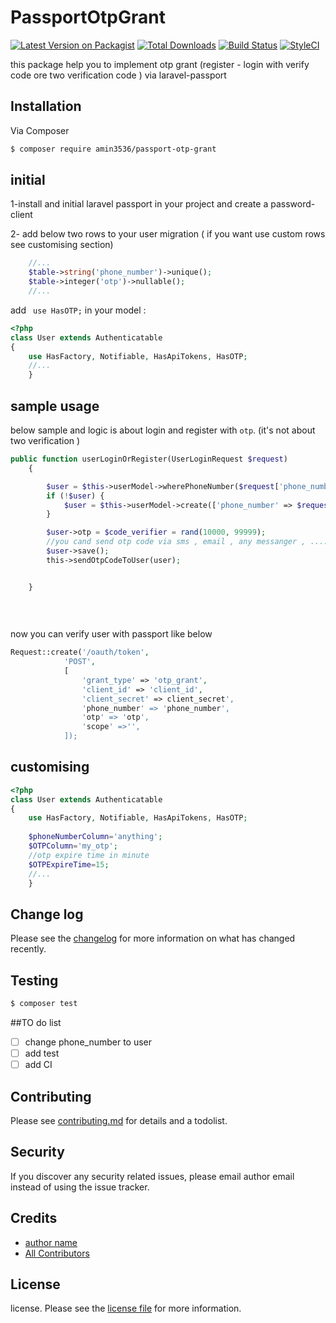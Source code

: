# PassportOtpGrant

[![Latest Version on Packagist][ico-version]][link-packagist]
[![Total Downloads][ico-downloads]][link-downloads]
[![Build Status][ico-travis]][link-travis]
[![StyleCI][ico-styleci]][link-styleci]

this package help you to implement otp grant (register - login with verify code ore two verification code ) via laravel-passport
## Installation

Via Composer

``` bash
$ composer require amin3536/passport-otp-grant
```

##  initial 
1-install and initial laravel passport in your project and create a password-client 

2- add below two rows to your user migration ( if you want use custom rows see customising section)
```php
    //...
    $table->string('phone_number')->unique();
    $table->integer('otp')->nullable();
    //...


```

add `` use HasOTP;``  in your model :
```php
<?php
class User extends Authenticatable
{
    use HasFactory, Notifiable, HasApiTokens, HasOTP;
    //...
    }
```
## sample usage 
below sample and logic  is  about  login and register with ``otp``. (it's not about two verification )
```php
public function userLoginOrRegister(UserLoginRequest $request)
    {

        $user = $this->userModel->wherePhoneNumber($request['phone_number'])->first();
        if (!$user) {
            $user = $this->userModel->create(['phone_number' => $request['phone_number']]);
        }

        $user->otp = $code_verifier = rand(10000, 99999);
        //you cand send otp code via sms , email , any messanger , ..... 
        $user->save();
        this->sendOtpCodeToUser(user);


    }
        
        
        
```
now you can verify user with passport  like below 

```php
Request::create('/oauth/token',
            'POST',
            [
                'grant_type' => 'otp_grant',
                'client_id' => 'client_id',
                'client_secret' => client_secret',
                'phone_number' => 'phone_number',
                'otp' => 'otp',
                'scope' =>'',
            ]);
```


## customising

```php
<?php
class User extends Authenticatable
{
    use HasFactory, Notifiable, HasApiTokens, HasOTP;
    
    $phoneNumberColumn='anything';
    $OTPColumn='my_otp';
    //otp expire time in minute 
    $OTPExpireTime=15;
    //...
    }
```

## Change log

Please see the [changelog](changelog.md) for more information on what has changed recently.

## Testing

``` bash
$ composer test
```
##TO do list 
- [ ] change phone_number to user 
- [ ] add test 
- [ ] add CI 
    
## Contributing

Please see [contributing.md](contributing.md) for details and a todolist.

## Security

If you discover any security related issues, please email author email instead of using the issue tracker.

## Credits

- [author name][link-author]
- [All Contributors][link-contributors]

## License

license. Please see the [license file](license.md) for more information.

[ico-version]: https://img.shields.io/packagist/v/amin3536/passport-otp-grant.svg?style=flat-square
[ico-downloads]: https://img.shields.io/packagist/dt/amin3536/passport-otp-grant.svg?style=flat-square
[ico-travis]: https://travis-ci.com/amin3536/passport-otp-grant.svg?branch=main?style=flat-square
[ico-styleci]: https://github.styleci.io/repos/339999725/shield

[link-packagist]: https://packagist.org/packages/amin3536/passport-otp-grant
[link-downloads]: https://packagist.org/packages/amin3536/passport-otp-grant
[link-travis]: https://travis-ci.org/amin3536/passport-otp-grant
[link-styleci]: https://github.styleci.io/repos/339999725
[link-author]: https://github.com/amin3536
[link-contributors]: ../../contributors
